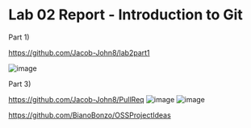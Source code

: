 # Lab 02 Report - Introduction to Git

Part 1)

https://github.com/Jacob-John8/lab2part1

![image](https://user-images.githubusercontent.com/75342856/150581714-37c66297-4bc9-4906-92b2-9adc61dcef0c.png)


Part 3)

https://github.com/Jacob-John8/PullReq
![image](https://user-images.githubusercontent.com/75342856/150578814-814c2eea-5bbb-4b58-aaa2-4408f9c29eb6.png)
![image](https://user-images.githubusercontent.com/75342856/150579196-03c0d8be-8192-4513-8403-7ca6ceef4623.png)


https://github.com/BianoBonzo/OSSProjectIdeas
